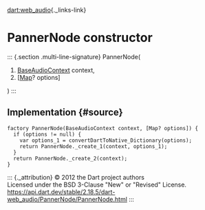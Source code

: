 [dart:web\_audio](../../dart-web_audio/dart-web_audio-library){._links-link}

PannerNode constructor
======================

::: {.section .multi-line-signature}
PannerNode(

1.  [BaseAudioContext](../baseaudiocontext-class) context,
2.  \[[Map](../../dart-core/map-class)? options\]

)
:::

Implementation {#source}
--------------

``` {.language-dart data-language="dart"}
factory PannerNode(BaseAudioContext context, [Map? options]) {
  if (options != null) {
    var options_1 = convertDartToNative_Dictionary(options);
    return PannerNode._create_1(context, options_1);
  }
  return PannerNode._create_2(context);
}
```

::: {._attribution}
© 2012 the Dart project authors\
Licensed under the BSD 3-Clause \"New\" or \"Revised\" License.\
<https://api.dart.dev/stable/2.18.5/dart-web_audio/PannerNode/PannerNode.html>
:::

